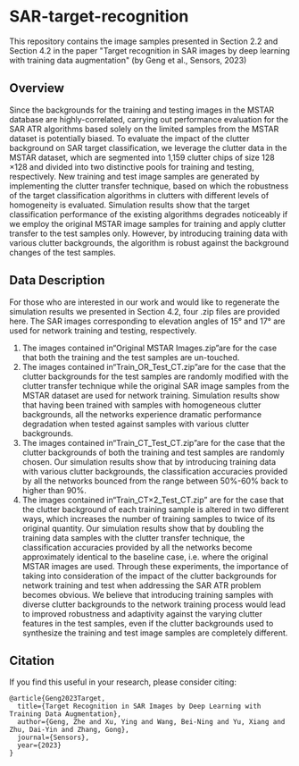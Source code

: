 # SAR-target-recognition
This repository contains the image samples presented in Section 2.2 and Section 4.2 in the paper "Target recognition in SAR images by deep learning with training data augmentation" (by Geng et al., Sensors, 2023)

## Overview
Since the backgrounds for the training and testing images in the MSTAR database are highly-correlated, carrying out performance evaluation for the SAR ATR algorithms based solely on the limited samples from the MSTAR dataset is potentially biased. To evaluate the impact of the clutter background on SAR target classification, we leverage the clutter data in the MSTAR dataset, which are segmented into 1,159 clutter chips of size 128 ×128 and divided into two distinctive pools for training and testing, respectively. New training and test image samples are generated by implementing the clutter transfer technique, based on which the robustness of the target classification algorithms in clutters with different levels of homogeneity is evaluated. Simulation results show that the target classification performance of the existing algorithms degrades noticeably if we employ the original MSTAR image samples for training and apply clutter transfer to the test samples only. However, by introducing training data with various clutter backgrounds, the algorithm is robust against the background changes of the test samples.

## Data Description
For those who are interested in our work and would like to regenerate the simulation results we presented in Section 4.2, four .zip files are provided here. The SAR images corresponding to elevation angles of 15° and 17° are used for network training and testing, respectively.
1) The images contained in“Original MSTAR Images.zip”are for the case that both the training and the test samples are un-touched. 
2) The images contained in“Train_OR_Test_CT.zip”are for the case that the clutter backgrounds for the test samples are randomly modified with the clutter transfer technique while the original SAR image samples from the MSTAR dataset are used for network training. Simulation results show that having been trained with samples with homogeneous clutter backgrounds, all the networks experience dramatic performance degradation when tested against samples with various clutter backgrounds.
3) The images contained in“Train_CT_Test_CT.zip”are for the case that the clutter backgrounds of both the training and test samples are randomly chosen. Our simulation results show that by introducing training data with various clutter backgrounds, the classification accuracies provided by all the networks bounced from the range between 50%-60% back to higher than 90%. 
4) The images contained in“Train_CT×2_Test_CT.zip” are for the case that the clutter background of each training sample is altered in two different ways, which increases the number of training samples to twice of its original quantity. Our simulation results show that by doubling the training data samples with the clutter transfer technique, the classification accuracies provided by all the networks become approximately identical to the baseline case, i.e. where the original MSTAR images are used. 
Through these experiments, the importance of taking into consideration of the impact of the clutter backgrounds for network training and test when addressing the SAR ATR problem becomes obvious. We believe that introducing training samples with diverse clutter backgrounds to the network training process would lead to improved robustness and adaptivity against the varying clutter features in the test samples, even if the clutter backgrounds used to synthesize the training and test image samples are completely different.


## Citation

If you find this useful in your research, please consider citing:

    @article{Geng2023Target,
      title={Target Recognition in SAR Images by Deep Learning with Training Data Augmentation},
      author={Geng, Zhe and Xu, Ying and Wang, Bei-Ning and Yu, Xiang and Zhu, Dai-Yin and Zhang, Gong},
      journal={Sensors},
      year={2023}
    }
